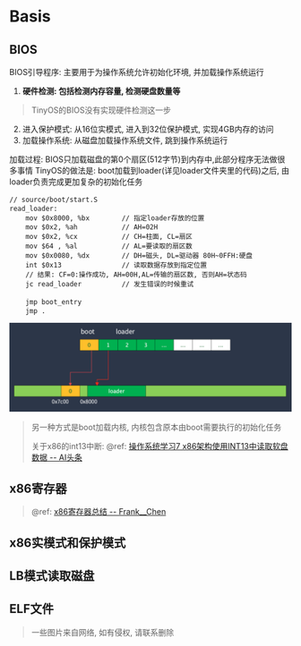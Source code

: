 # Basis

## BIOS

BIOS引导程序: 主要用于为操作系统允许初始化环境, 并加载操作系统运行

1. **硬件检测: 包括检测内存容量, 检测硬盘数量等**

> TinyOS的BIOS没有实现硬件检测这一步

2. 进入保护模式: 从16位实模式, 进入到32位保护模式, 实现4GB内存的访问
3. 加载操作系统: 从磁盘加载操作系统文件, 跳到操作系统运行

加载过程: BIOS只加载磁盘的第0个扇区(512字节)到内存中,此部分程序无法做很多事情
TinyOS的做法是:
boot加载到loader(详见loader文件夹里的代码)之后, 由loader负责完成更加复杂的初始化任务

```assembly
// source/boot/start.S
read_loader:
	mov $0x8000, %bx		// 指定loader存放的位置
	mov $0x2, %ah			// AH=02H
	mov $0x2, %cx			// CH=柱面, CL=扇区
	mov $64	, %al			// AL=要读取的扇区数
	mov $0x0080, %dx		// DH=磁头, DL=驱动器 80H~0FFH:硬盘
	int $0x13				// 读取数据存放到指定位置
	// 结果: CF=0:操作成功, AH=00H,AL=传输的扇区数, 否则AH=状态码
	jc read_loader			// 发生错误的时候重试

	jmp boot_entry
	jmp .
```

![boot2loader.png](../assets/boot2loader.png)

> 另一种方式是boot加载内核, 内核包含原本由boot需要执行的初始化任务
>
> 关于x86的int13中断: @ref: [操作系统学习7 x86架构使用INT13中读取软盘数据 -- AI头条](https://zhuanlan.zhihu.com/p/682208424)

## x86寄存器

> @ref: [x86寄存器总结 -- Frank__Chen](https://www.cnblogs.com/FrankChen831X/p/10482718.html)

## x86实模式和保护模式

## LB模式读取磁盘

## ELF文件

> 一些图片来自网络, 如有侵权, 请联系删除
